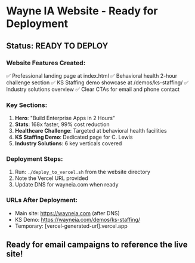 # Wayne IA Website - Ready for Deployment

## Status: READY TO DEPLOY

### Website Features Created:
✅ Professional landing page at index.html
✅ Behavioral health 2-hour challenge section
✅ KS Staffing demo showcase at /demos/ks-staffing/
✅ Industry solutions overview
✅ Clear CTAs for email and phone contact

### Key Sections:
1. **Hero**: "Build Enterprise Apps in 2 Hours"
2. **Stats**: 168x faster, 99% cost reduction
3. **Healthcare Challenge**: Targeted at behavioral health facilities
4. **KS Staffing Demo**: Dedicated page for C. Lewis
5. **Industry Solutions**: 6 key verticals covered

### Deployment Steps:
1. Run: `./deploy_to_vercel.sh` from the website directory
2. Note the Vercel URL provided
3. Update DNS for wayneia.com when ready

### URLs After Deployment:
- Main site: https://wayneia.com (after DNS)
- KS Demo: https://wayneia.com/demos/ks-staffing/
- Temporary: [vercel-generated-url].vercel.app

## Ready for email campaigns to reference the live site!